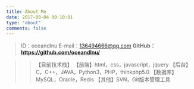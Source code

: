 ```yaml
---
title: About Me
date: 2017-08-04 00:10:01
type: "about"
comments: false
---
```

>ID：oceandlnu
E-mail：136494666@qq.com
__GitHub：https://github.com/oceandlnu/__

 >>【目前技术栈】
【前端】html，css，javascript，jquery
【后台】C，C++，JAVA，Python3，PHP，thinkphp5.0
【数据库】MySQL，Oracle，Redis
【其他】SVN，Git版本管理工具
